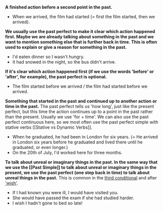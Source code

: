 **A finished action before a second point in the past.**

-   When we arrived, the film had started (= first the film started, then we arrived).

**We usually use the past perfect to make it clear which action happened first. Maybe we are already talking about something in the past and we want to mention something else that is further back in time. This is often used to explain or give a reason for something in the past.**

-   I'd eaten dinner so I wasn't hungry.
-   It had snowed in the night, so the bus didn't arrive.

**If it's clear which action happened first (if we use the words 'before' or 'after', for example), the past perfect is optional.**

-   The film started before we arrived / the film had started before we arrived.

**Something that started in the past and continued up to another action or time in the past.** The past perfect tells us 'how long', just like the present perfect, but this time the action continues up to a point in the past rather than the present. Usually we use 'for + time'. We can also use the past perfect continuous here, so we most often use the past perfect simple with stative verbs [[Stative vs Dynamic Verbs]].

-   When he graduated, he had been in London for six years. (= He arrived in London six years before he graduated and lived there until he graduated, or even longer.)
-   On the 20th of July, I'd worked here for three months.

**To talk about unreal or imaginary things in the past. In the same way that we use the [[Past Simple]] to talk about unreal or imaginary things in the present, we use the past perfect (one step back in time) to talk about unreal things in the past.** This is common in the [third conditional](https://www.perfect-english-grammar.com/third-conditional.html) and after ['wish'](https://www.perfect-english-grammar.com/wish.html).

-   If I had known you were ill, I would have visited you.
-   She would have passed the exam if she had studied harder.
-   I wish I hadn't gone to bed so late!